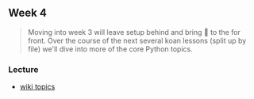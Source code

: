 ## Week 4

> Moving into week 3 will leave setup behind and bring :snake: to the for front. Over the course of the next several koan lessons (split up by file) we'll dive into more of the core Python topics. 

### Lecture
* [wiki topics](https://github.com/mschober/ecapy101/wiki/week04)
